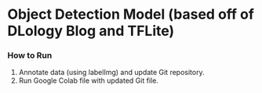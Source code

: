 # Object Detection Model (based off of DLology Blog and TFLite)



### How to Run
1. Annotate data (using labelImg) and update Git repository.
2. Run Google Colab file with updated Git file.
